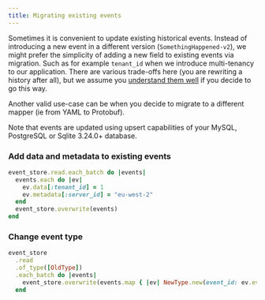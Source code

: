 ```yaml
---
title: Migrating existing events
---
```


Sometimes it is convenient to update existing historical events. Instead of introducing a new event in a different version (`SomethingHappened-v2`), we might prefer the simplicity of adding a new field to existing events via migration. Such as for example `tenant_id` when we introduce multi-tenancy to our application. There are various trade-offs here (you are rewriting a history after all), but we assume you [understand them well](https://leanpub.com/esversioning/read#leanpub-auto-immutability) if you decide to go this way.

Another valid use-case can be when you decide to migrate to a different mapper (ie from YAML to Protobuf).

Note that events are updated using upsert capabilities of your MySQL, PostgreSQL or Sqlite 3.24.0+ database.

### Add data and metadata to existing events

```ruby
event_store.read.each_batch do |events|
  events.each do |ev|
    ev.data[:tenant_id] = 1
    ev.metadata[:server_id] = "eu-west-2"
  end
  event_store.overwrite(events)
end
```

### Change event type

```ruby
event_store
  .read
  .of_type([OldType])
  .each_batch do |events|
    event_store.overwrite(events.map { |ev| NewType.new(event_id: ev.event_id, data: ev.data, metadata: ev.metadata) })
  end
```
